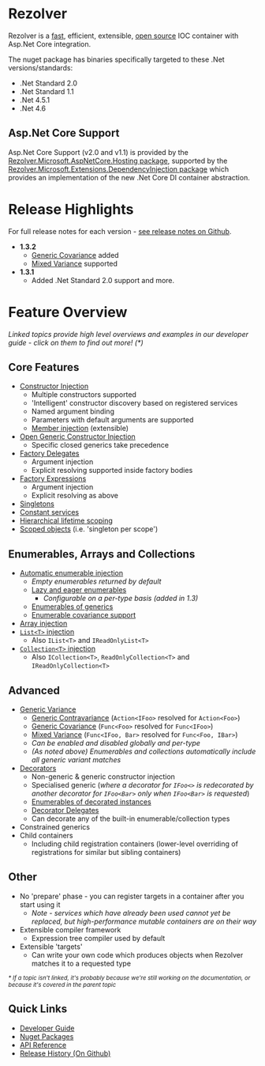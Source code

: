 # Rezolver

Rezolver is a [fast](docs/benchmarks.md), efficient, extensible, [open source](https://github.com/ZolutionSoftware/Rezolver) IOC container 
with Asp.Net Core integration.

The nuget package has binaries specifically targeted to these .Net versions/standards:

- .Net Standard 2.0
- .Net Standard 1.1
- .Net 4.5.1
- .Net 4.6

## Asp.Net Core Support

Asp.Net Core Support (v2.0 and v1.1) is provided by the 
[Rezolver.Microsoft.AspNetCore.Hosting package](docs/nuget-packages/rezolver.microsoft.aspnetcore.hosting.md),
supported by the [Rezolver.Microsoft.Extensions.DependencyInjection package](docs/nuget-packages/Rezolver.Microsoft.Extensions.DependencyInjection.md)
which provides an implementation of the new .Net Core DI container abstraction.


# Release Highlights

For full release notes for each version - [see release notes on Github](https://github.com/ZolutionSoftware/Rezolver/releases).

- **1.3.2**
  - [Generic Covariance](docs/variance/covariance.md) added
  - [Mixed Variance](docs/variance/mixed.md) supported
- **1.3.1**  
  - Added .Net Standard 2.0 support and more.

# Feature Overview

_Linked topics provide high level overviews and examples in our developer guide - click on them to find out more! (*)_

## Core Features

- [Constructor Injection](docs/constructor-injection/index.md)
  - Multiple constructors supported
  - 'Intelligent' constructor discovery based on registered services
  - Named argument binding
  - Parameters with default arguments are supported
  - [Member injection](docs/constructor-injection/member-injection.md) (extensible)
- [Open Generic Constructor Injection](docs/constructor-injection/generics.md) 
  - Specific closed generics take precedence
- [Factory Delegates](docs/delegates.md)
  - Argument injection
  - Explicit resolving supported inside factory bodies
- [Factory Expressions](docs/expressions.md)
  - Argument injection
  - Explicit resolving as above
- [Singletons](docs/lifetimes/singleton.md)
- [Constant services](docs/objects.md)
- [Hierarchical lifetime scoping](docs/lifetimes/container-scopes.md)
- [Scoped objects](docs/lifetimes/scoped.md) (i.e. 'singleton per scope')

## Enumerables, Arrays and Collections

- [Automatic enumerable injection](docs/enumerables.md) 
  - *Empty enumerables returned by default*
  - [Lazy and eager enumerables](docs/enumerables/lazy-vs-eager.md)
    - *Configurable on a per-type basis (added in 1.3)*
  - [Enumerables of generics](docs/enumerables/generics.md)
  - [Enumerable covariance support](docs/variance/covariance.md#enumerables)
- [Array injection](docs/arrays-lists-collections/arrays.md)
- [`List<T>` injection](docs/arrays-lists-collections/lists.md)
  - Also `IList<T>` and `IReadOnlyList<T>`
- [`Collection<T>` injection](docs/arrays-lists-collections/collections.md)
  - Also `ICollection<T>`, `ReadOnlyCollection<T>` and `IReadOnlyCollection<T>`

## Advanced

- [Generic Variance](docs/variance/index.md)
  - [Generic Contravariance](docs/variance/contravariance.md) (`Action<IFoo>` resolved for `Action<Foo>`)
  - [Generic Covariance](docs/variance/covariance.md) (`Func<Foo>` resolved for `Func<IFoo>`)
  - [Mixed Variance](docs/variance/mixed.md) (`Func<IFoo, Bar>` resolved for `Func<Foo, IBar>`)
  - *Can be enabled and disabled globally and per-type*
  - *(As noted above) Enumerables and collections automatically include all generic variant matches*
- [Decorators](docs/decorators.md)
  - Non-generic & generic constructor injection
  - Specialised generic (*where a decorator for `IFoo<>` is redecorated by another decorator for `IFoo<Bar>` only when
`IFoo<Bar>` is requested*)
  - [Enumerables of decorated instances](docs/enumerables.md#decorators-and-enumerables)
  - [Decorator Delegates](docs/decorators/delegates.md)
  - Can decorate any of the built-in enumerable/collection types
- Constrained generics
- Child containers
  - Including child registration containers (lower-level overriding of registrations for similar but sibling containers)

## Other
- No 'prepare' phase - you can register targets in a container after you start using it
  - *Note - services which have already been used cannot yet be replaced, but high-performance mutable containers are on their way*
- Extensible compiler framework
  - Expression tree compiler used by default
- Extensible 'targets'
  - Can write your own code which produces objects when Rezolver matches it to a requested type

_<small> * If a topic isn't linked, it's probably because we're still working on the documentation, or because it's covered in the parent topic</small>_

## Quick Links

- [Developer Guide](docs/index.md)
- [Nuget Packages](docs/nuget-packages/index.md)
- [API Reference](api/index.md)
- [Release History (On Github)](https://github.com/ZolutionSoftware/Rezolver/releases)